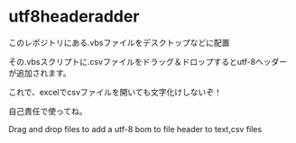 # utf8headeradder
このレポジトリにある.vbsファイルをデスクトップなどに配置

その.vbsスクリプトに.csvファイルをドラッグ＆ドロップするとutf-8ヘッダーが追加されます。

これで、excelでcsvファイルを開いても文字化けしないぞ！

自己責任で使ってね。

Drag and drop files to add a utf-8 bom to file header to text,csv files
